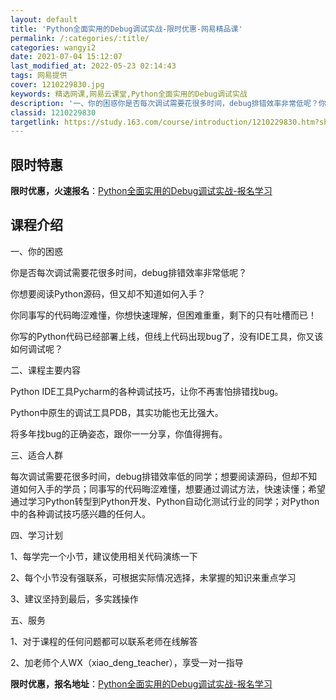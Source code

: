 ```yaml
---
layout: default
title: 'Python全面实用的Debug调试实战-限时优惠-网易精品课'
permalink: /:categories/:title/
categories: wangyi2
date: 2021-07-04 15:12:07
last_modified_at: 2022-05-23 02:14:43
tags: 网易提供
cover: 1210229830.jpg
keywords: 精选网课,网易云课堂,Python全面实用的Debug调试实战
description: '一、你的困惑你是否每次调试需要花很多时间，debug排错效率非常低呢？你想要阅读Python源码，但又却不知道如何入手？'
classid: 1210229830
targetlink: https://study.163.com/course/introduction/1210229830.htm?share=1&shareId=1025206652&utm_campaign=share&utm_medium=iphoneShare&utm_source=&utm_u=1025206652
---
```


## 限时特惠

**限时优惠，火速报名**：[Python全面实用的Debug调试实战-报名学习](https://study.163.com/course/introduction/1210229830.htm?share=1&shareId=1025206652&utm_campaign=share&utm_medium=iphoneShare&utm_source=&utm_u=1025206652)

## 课程介绍

一、你的困惑

你是否每次调试需要花很多时间，debug排错效率非常低呢？

你想要阅读Python源码，但又却不知道如何入手？

你同事写的代码晦涩难懂，你想快速理解，但困难重重，剩下的只有吐槽而已！

你写的Python代码已经部署上线，但线上代码出现bug了，没有IDE工具，你又该如何调试呢？



二、课程主要内容

Python IDE工具Pycharm的各种调试技巧，让你不再害怕排错找bug。

Python中原生的调试工具PDB，其实功能也无比强大。

将多年找bug的正确姿态，跟你一一分享，你值得拥有。



三、适合人群

每次调试需要花很多时间，debug排错效率低的同学；想要阅读源码，但却不知道如何入手的学员；同事写的代码晦涩难懂，想要通过调试方法，快速读懂；希望通过学习Python转型到Python开发、Python自动化测试行业的同学；对Python中的各种调试技巧感兴趣的任何人。



四、学习计划

1、每学完一个小节，建议使用相关代码演练一下

2、每个小节没有强联系，可根据实际情况选择，未掌握的知识来重点学习

3、建议坚持到最后，多实践操作



五、服务

1、对于课程的任何问题都可以联系老师在线解答

2、加老师个人WX（xiao_deng_teacher），享受一对一指导

**限时优惠，报名地址**：[Python全面实用的Debug调试实战-报名学习](https://study.163.com/course/introduction/1210229830.htm?share=1&shareId=1025206652&utm_campaign=share&utm_medium=iphoneShare&utm_source=&utm_u=1025206652)

